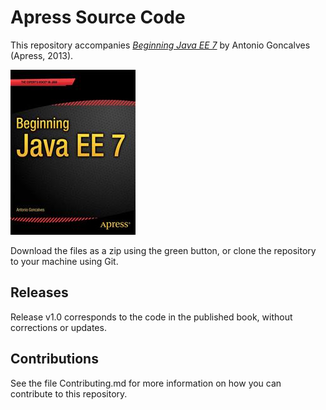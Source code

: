 # Apress Source Code

This repository accompanies [*Beginning Java EE 7*](http://www.apress.com/9781430246268) by Antonio Goncalves (Apress, 2013).

![Cover image](9781430246268.jpg)

Download the files as a zip using the green button, or clone the repository to your machine using Git.

## Releases

Release v1.0 corresponds to the code in the published book, without corrections or updates.

## Contributions

See the file Contributing.md for more information on how you can contribute to this repository.
